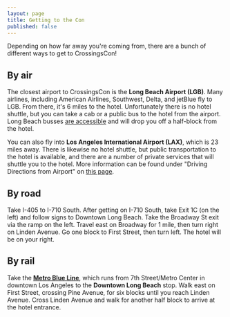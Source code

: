 ```yaml
---
layout: page
title: Getting to the Con
published: false
---
```


Depending on how far away you're coming from, there are a bunch of different ways to get to CrossingsCon!

## By air
The closest airport to CrossingsCon is the **Long Beach Airport (LGB)**. Many airlines, including American Airlines, Southwest, Delta, and jetBlue fly to LGB. From there, it's 6 miles to the hotel. Unfortunately there is no hotel shuttle, but you can take a cab or a public bus to the hotel from the airport. Long Beach busses [are accessible](http://lbtransit.com/Guide/Accessibility.aspx) and will drop you off a half-block from the hotel.

You can also fly into **Los Angeles International Airport (LAX)**, which is 23 miles away. There is likewise no hotel shuttle, but public transportation to the hotel is available, and there are a number of private services that will shuttle you to the hotel. More information can be found under "Driving Directions from Airport" on [this page](http://www.marriott.com/hotels/fact-sheet/travel/lgbcy-courtyard-long-beach-downtown/).

## By road
Take I-405 to I-710 South. After getting on I-710 South, take Exit 1C (on the left) and follow signs to Downtown Long Beach. Take the Broadway St exit via the ramp on the left. Travel east on Broadway for 1 mile, then turn right on Linden Avenue. Go one block to First Street, then turn left. The hotel will be on your right.

## By rail
Take the [**Metro Blue Line**](https://www.metro.net/riding/paid_parking/blue-line/), which runs from 7th Street/Metro Center in downtown Los Angeles to the **Downtown Long Beach** stop. Walk east on First Street, crossing Pine Avenue, for six blocks until you reach Linden Avenue. Cross Linden Avenue and walk for another half block to arrive at the hotel entrance.
